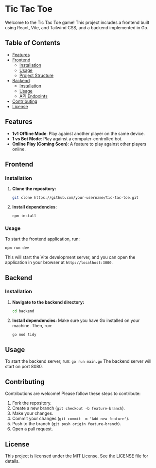 # Tic Tac Toe

Welcome to the Tic Tac Toe game! This project includes a frontend built using React, Vite, and Tailwind CSS, and a backend implemented in Go.

## Table of Contents

- [Features](#features)
- [Frontend](#frontend)
  - [Installation](#installation)
  - [Usage](#usage)
  - [Project Structure](#project-structure)
- [Backend](#backend)
  - [Installation](#installation-1)
  - [Usage](#usage-1)
  - [API Endpoints](#api-endpoints)
- [Contributing](#contributing)
- [License](#license)

## Features

- **1v1 Offline Mode**: Play against another player on the same device.
- **1 vs Bot Mode**: Play against a computer-controlled bot.
- **Online Play (Coming Soon)**: A feature to play against other players online.

## Frontend

### Installation

1. **Clone the repository:**

   ```bash
   git clone https://github.com/your-username/tic-tac-toe.git
   ```

2. **Install dependencies:**

   ```bash
   npm install
   ```

### Usage

To start the frontend application, run:

```bash
npm run dev
```
This will start the Vite development server, and you can open the application in your browser at `http://localhost:3000`.


## Backend
### Installation


1. **Navigate to the backend directory:**
    ```bash
    cd backend
    ```
2. **Install dependencies:**
Make sure you have Go installed on your machine. Then, run:
    ```bash
    go mod tidy
    ```

## Usage
To start the backend server, run:
    ```
    go run main.go
    ```
The backend server will start on port 8080.


## Contributing
Contributions are welcome! Please follow these steps to contribute:
1. Fork the repository.
2. Create a new branch (`git checkout -b feature-branch`).
3. Make your changes.
4. Commit your changes (`git commit -m 'Add new feature'`).
5. Push to the branch (`git push origin feature-branch`).
6. Open a pull request.

## License
This project is licensed under the MIT License. See the [LICENSE](LICENSE) file for details.
